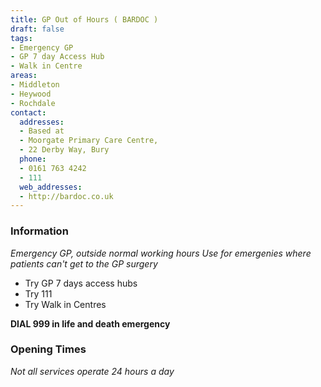 ```yaml
---
title: GP Out of Hours ( BARDOC )
draft: false
tags:
- Emergency GP
- GP 7 day Access Hub
- Walk in Centre
areas:
- Middleton
- Heywood
- Rochdale
contact:
  addresses:
  - Based at
  - Moorgate Primary Care Centre, 
  - 22 Derby Way, Bury
  phone:
  - 0161 763 4242
  - 111
  web_addresses:
  - http://bardoc.co.uk
---
```


### Information
*Emergency GP, outside normal working hours* 
*Use for emergenies where patients can't get to the GP surgery* 
- Try GP 7 days access hubs  
- Try 111
- Try Walk in Centres

**DIAL 999 in life and death emergency**

### Opening Times
*Not all services operate 24 hours a day*
